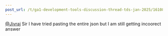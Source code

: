 ```yaml
---
post_url: /t/ga1-development-tools-discussion-thread-tds-jan-2025/161083/112
---
```

[@Jivraj](/u/jivraj) Sir I have tried pasting the entire json but I am still getting incoorect answer